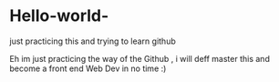 # Hello-world-
just  practicing this and trying to learn github 
<p> Eh im just practicing the way of the Github , i will deff master this and become a front end Web Dev in no time :)</p>
